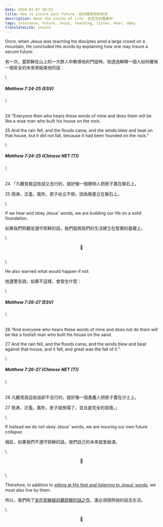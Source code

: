 ```yaml
---
date: 2024-01-07 10:53
title: How to insure your future  如何確保你的未來
description: Amid the storms of life  在生活的風暴中
tags: insurance, future, Jesus, teaching, listen, hear, obey
translateLink: insure
---
```


Once, when Jesus was teaching his disciples amid a large crowd on a mountain, He concluded His words by explaining how one may insure a secure future:

有一次，當耶穌在山上的一大群人中教導他的門徒時，他透過解釋一個人如何確保一個安全的未來來結束他的話：

\

##### _Matthew 7:24-25 (ESV)_

###### \

24 “Everyone then who hears these words of mine and does them will be like a wise man who built his house on the rock.

25 And the rain fell, and the floods came, and the winds blew and beat on that house, but it did not fall, because it had been founded on the rock.”

\

##### _Matthew 7:24-25 (Chinese NET (T))_

###### \

24 「凡聽見我這些話又去行的，就好像一個聰明人把房子蓋在磐石上。

25 雨淋，泛濫，風吹，房子屹立不倒，因為根基立在磐石上。

\

If we hear and obey Jesus' words, we are building our life on a solid foundation.

如果我們聆聽並遵守耶穌的話，我們就將我們的生活建立在堅實的基礎上。

\

<center>💠</center>

\
\

He also warned what would happen if not:

他還警告說，如果不這樣，會發生什麼：

\

##### _Matthew 7:26-27 (ESV)_

###### \

26 “And everyone who hears these words of mine and does not do them will be like a foolish man who built his house on the sand.

27 And the rain fell, and the floods came, and the winds blew and beat against that house, and it fell, and great was the fall of it.”

\

##### _Matthew 7:26-27 (Chinese NET (T))_

###### \

26 凡聽見我這些話卻不去行的，就好像一個愚蠢人把房子蓋在沙土上。

27 雨淋，泛濫，風吹，房子就倒塌了，並且是完全的毀壞。」

\

If instead we do not obey Jesus' words, we are insuring our own future collapse.

相反，如果我們不遵守耶穌的話，我們自己的未來就會崩潰。

\

<center>💠</center>

\
\

Therefore, in addition to [sitting at His feet and listening to Jesus’ words](/posts/onething), we must also live by them.

所以，我們除了[坐在耶穌腳前聽耶穌的話之外](/posts/onething)，還必須按照祂的話去生活。

\

<center>💠</center>
